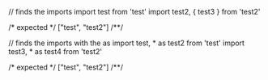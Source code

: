 // finds the imports
import test from 'test'
import test2, { test3 } from 'test2'

/* expected */
["test", "test2"]
/**/

// finds the imports with the as
import test, * as test2 from 'test'
import test3, * as test4 from 'test2'

/* expected */
["test", "test2"]
/**/